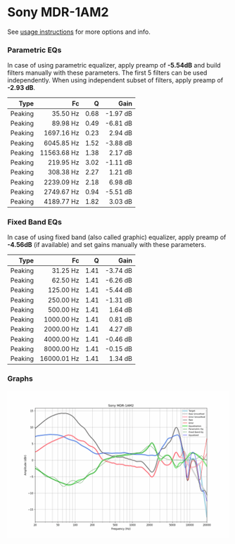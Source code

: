 # Sony MDR-1AM2
See [usage instructions](https://github.com/jaakkopasanen/AutoEq#usage) for more options and info.

### Parametric EQs
In case of using parametric equalizer, apply preamp of **-5.54dB** and build filters manually
with these parameters. The first 5 filters can be used independently.
When using independent subset of filters, apply preamp of **-2.93 dB**.

| Type    | Fc          |    Q | Gain     |
|--------:|------------:|-----:|---------:|
| Peaking | 35.50 Hz    | 0.68 | -1.97 dB |
| Peaking | 89.98 Hz    | 0.49 | -6.81 dB |
| Peaking | 1697.16 Hz  | 0.23 | 2.94 dB  |
| Peaking | 6045.85 Hz  | 1.52 | -3.88 dB |
| Peaking | 11563.68 Hz | 1.38 | 2.17 dB  |
| Peaking | 219.95 Hz   | 3.02 | -1.11 dB |
| Peaking | 308.38 Hz   | 2.27 | 1.21 dB  |
| Peaking | 2239.09 Hz  | 2.18 | 6.98 dB  |
| Peaking | 2749.67 Hz  | 0.94 | -5.51 dB |
| Peaking | 4189.77 Hz  | 1.82 | 3.03 dB  |

### Fixed Band EQs
In case of using fixed band (also called graphic) equalizer, apply preamp of **-4.56dB**
(if available) and set gains manually with these parameters.

| Type    | Fc          |    Q | Gain     |
|--------:|------------:|-----:|---------:|
| Peaking | 31.25 Hz    | 1.41 | -3.74 dB |
| Peaking | 62.50 Hz    | 1.41 | -6.26 dB |
| Peaking | 125.00 Hz   | 1.41 | -5.44 dB |
| Peaking | 250.00 Hz   | 1.41 | -1.31 dB |
| Peaking | 500.00 Hz   | 1.41 | 1.64 dB  |
| Peaking | 1000.00 Hz  | 1.41 | 0.81 dB  |
| Peaking | 2000.00 Hz  | 1.41 | 4.27 dB  |
| Peaking | 4000.00 Hz  | 1.41 | -0.46 dB |
| Peaking | 8000.00 Hz  | 1.41 | -0.15 dB |
| Peaking | 16000.01 Hz | 1.41 | 1.34 dB  |

### Graphs
![](./Sony%20MDR-1AM2.png)